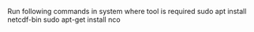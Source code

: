 Run following commands in system where tool is required
sudo apt install netcdf-bin
sudo apt-get install nco
